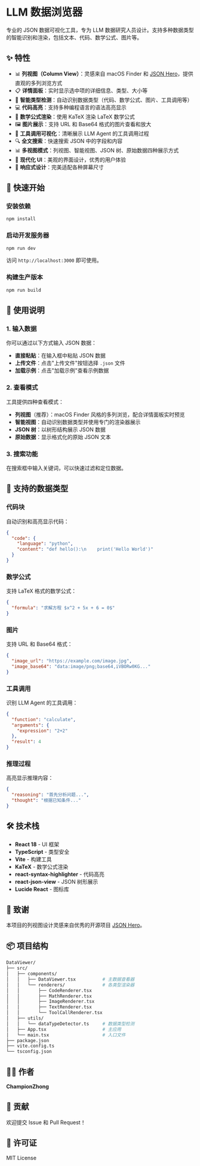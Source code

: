 # LLM 数据浏览器

专业的 JSON 数据可视化工具，专为 LLM 数据研究人员设计。支持多种数据类型的智能识别和渲染，包括文本、代码、数学公式、图片等。

## ✨ 特性

- 📊 **列视图（Column View）**：灵感来自 macOS Finder 和 [JSON Hero](https://github.com/triggerdotdev/jsonhero-web)，提供直观的多列浏览方式
- 📋 **详情面板**：实时显示选中项的详细信息、类型、大小等
- 🎯 **智能类型检测**：自动识别数据类型（代码、数学公式、图片、工具调用等）
- 💻 **代码高亮**：支持多种编程语言的语法高亮显示
- 📐 **数学公式渲染**：使用 KaTeX 渲染 LaTeX 数学公式
- 🖼️ **图片展示**：支持 URL 和 Base64 格式的图片查看和放大
- 🔧 **工具调用可视化**：清晰展示 LLM Agent 的工具调用过程
- 🔍 **全文搜索**：快速搜索 JSON 中的字段和内容
- 📊 **多视图模式**：列视图、智能视图、JSON 树、原始数据四种展示方式
- 🎨 **现代化 UI**：美观的界面设计，优秀的用户体验
- 📱 **响应式设计**：完美适配各种屏幕尺寸

## 🚀 快速开始

### 安装依赖

```bash
npm install
```

### 启动开发服务器

```bash
npm run dev
```

访问 `http://localhost:3000` 即可使用。

### 构建生产版本

```bash
npm run build
```

## 📖 使用说明

### 1. 输入数据

你可以通过以下方式输入 JSON 数据：

- **直接粘贴**：在输入框中粘贴 JSON 数据
- **上传文件**：点击"上传文件"按钮选择 `.json` 文件
- **加载示例**：点击"加载示例"查看示例数据

### 2. 查看模式

工具提供四种查看模式：

- **列视图**（推荐）：macOS Finder 风格的多列浏览，配合详情面板实时预览
- **智能视图**：自动识别数据类型并使用专门的渲染器展示
- **JSON 树**：以树形结构展示 JSON 数据
- **原始数据**：显示格式化的原始 JSON 文本

### 3. 搜索功能

在搜索框中输入关键词，可以快速过滤和定位数据。

## 🎨 支持的数据类型

### 代码块

自动识别和高亮显示代码：

```json
{
  "code": {
    "language": "python",
    "content": "def hello():\n    print('Hello World')"
  }
}
```

### 数学公式

支持 LaTeX 格式的数学公式：

```json
{
  "formula": "求解方程 $x^2 + 5x + 6 = 0$"
}
```

### 图片

支持 URL 和 Base64 格式：

```json
{
  "image_url": "https://example.com/image.jpg",
  "image_base64": "data:image/png;base64,iVBORw0KG..."
}
```

### 工具调用

识别 LLM Agent 的工具调用：

```json
{
  "function": "calculate",
  "arguments": {
    "expression": "2+2"
  },
  "result": 4
}
```

### 推理过程

高亮显示推理内容：

```json
{
  "reasoning": "首先分析问题...",
  "thought": "根据已知条件..."
}
```

## 🛠️ 技术栈

- **React 18** - UI 框架
- **TypeScript** - 类型安全
- **Vite** - 构建工具
- **KaTeX** - 数学公式渲染
- **react-syntax-highlighter** - 代码高亮
- **react-json-view** - JSON 树形展示
- **Lucide React** - 图标库

## 🙏 致谢

本项目的列视图设计灵感来自优秀的开源项目 [JSON Hero](https://github.com/triggerdotdev/jsonhero-web)。

## 📦 项目结构

```bash
DataViewer/
├── src/
│   ├── components/
│   │   ├── DataViewer.tsx          # 主数据查看器
│   │   └── renderers/              # 各类型渲染器
│   │       ├── CodeRenderer.tsx
│   │       ├── MathRenderer.tsx
│   │       ├── ImageRenderer.tsx
│   │       ├── TextRenderer.tsx
│   │       └── ToolCallRenderer.tsx
│   ├── utils/
│   │   └── dataTypeDetector.ts     # 数据类型检测
│   ├── App.tsx                     # 主应用
│   └── main.tsx                    # 入口文件
├── package.json
├── vite.config.ts
└── tsconfig.json
```

## 👨‍💻 作者

**ChampionZhong**

## 🤝 贡献

欢迎提交 Issue 和 Pull Request！

## 📄 许可证

MIT License
